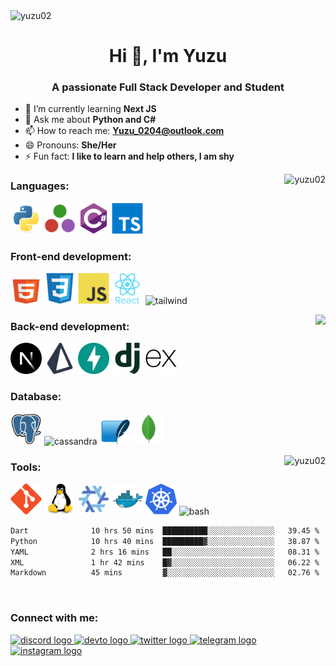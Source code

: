 <div align="left">
   <img src="https://komarev.com/ghpvc/?username=yuzu02&label=Profile%20views&color=blueviolet&style=flat" alt="yuzu02" />
</div>

<h1 align="center">Hi 👋, I'm Yuzu</h1>
<h3 align="center">A passionate Full Stack Developer and Student</h3>

<!-- 
<p align="left"> 
<a href="https://github.com/ryo-ma/github-profile-trophy">
<img src="https://github-profile-trophy.vercel.app/?username=Yuzu02&theme=radical&no-frame=false&no-bg=true&margin-w=4" alt="yuzu02" />
</a> 
</p>
-->


- 🌱 I’m currently learning **Next JS**
- 💬 Ask me about **Python and C#**
- 📫 How to reach me: **Yuzu_0204@outlook.com**
- 😄 Pronouns: **She/Her**
- ⚡ Fun fact: **I like to learn and help others, I am shy**  

<p><img align="right" src="https://github-readme-stats.vercel.app/api/top-langs/?username=Yuzu02&theme=radical&hide_border=true&include_all_commits=true&count_private=false&layout=compact" alt="yuzu02" /> </p>

<h3 align="left">Languages:</h3>
<p align="left">
  <img src="https://raw.githubusercontent.com/devicons/devicon/master/icons/python/python-original.svg" alt="python" title="Python" width="50" height="50"/>
  <img src="https://raw.githubusercontent.com/devicons/devicon/master/icons/julia/julia-original.svg" alt="julia" title="Julia" width="50" height="50"/>
  <img src="https://raw.githubusercontent.com/devicons/devicon/master/icons/csharp/csharp-original.svg" alt="csharp" title="C#" width="50" height="50"/>
  <img src="https://raw.githubusercontent.com/devicons/devicon/master/icons/typescript/typescript-original.svg" alt="typescript" title="C#" width="50" height="50"/>
</p>



<h3 align="left">Front-end development:</h3>
<p align="left">
  <img src="https://raw.githubusercontent.com/devicons/devicon/master/icons/html5/html5-original.svg" alt="html5" title="HTML5" width="50" height="40"/>
  <img src="https://raw.githubusercontent.com/devicons/devicon/master/icons/css3/css3-original.svg" alt="css3" title="CSS3" width="50" height="50"/>
  <img src="https://raw.githubusercontent.com/devicons/devicon/master/icons/javascript/javascript-original.svg" alt="javascript" title="JavaScript" width="50" height="50"/>
  <img src="https://raw.githubusercontent.com/devicons/devicon/master/icons/react/react-original-wordmark.svg" alt="react" title="React" width="50" height="50"/>
  <img src="https://www.vectorlogo.zone/logos/tailwindcss/tailwindcss-icon.svg" alt="tailwind" title="TailwindCSS" width="50" height="50"/>
</p>

<img align="right" src="https://github-readme-stats.vercel.app/api?username=Yuzu02&theme=radical&hide_border=true&include_all_commits=true&count_private=false" /></p> 

<h3 align="left">Back-end development:</h3>
<p align="left">
  <img src="https://raw.githubusercontent.com/devicons/devicon/master/icons/nextjs/nextjs-original.svg" alt="NextJS" title="Next JS" width="50" height="50"/>
  <img src="https://raw.githubusercontent.com/devicons/devicon/master/icons/prisma/prisma-original.svg" alt="Prisma" title="Prisma" width="50" height="50"/>
  <img src="https://raw.githubusercontent.com/devicons/devicon/master/icons/fastapi/fastapi-original.svg" alt="fastapi" title="FastAPI" width="50" height="50"/>
  <img src="https://raw.githubusercontent.com/devicons/devicon/master/icons/django/django-plain.svg" alt="django" title="Django" width="50" height="50"/>
  <img src="https://raw.githubusercontent.com/devicons/devicon/master/icons/express/express-original.svg" alt="express" title="ExpressJS" width="50" height="50"/>
</p>


<h3 align="left">Database:</h3>
<p align="left">
  <img src="https://raw.githubusercontent.com/devicons/devicon/master/icons/postgresql/postgresql-original.svg" alt="postgresql" title="PostgreSQL" width="50" height="50"/>
  <img src="https://www.vectorlogo.zone/logos/apache_cassandra/apache_cassandra-icon.svg" alt="cassandra" title="CassandraDB" width="50" height="50"/> 
  <img src="https://raw.githubusercontent.com/devicons/devicon/master/icons/sqlite/sqlite-original.svg" alt="sqlite" title="SQLite" width="50" height="40"/>
  <img src="https://raw.githubusercontent.com/devicons/devicon/master/icons/mongodb/mongodb-original.svg" alt="mongodb" title="MongoDB" width="50" height="50"/>
</p>
 

<p><img align="right" src="https://github-readme-streak-stats.herokuapp.com/?user=Yuzu02&theme=radical&hide_border=true" alt="yuzu02" /></p>

<h3 align="left">Tools:</h3> 
<p align="left">
  <img src="https://raw.githubusercontent.com/devicons/devicon/master/icons/git/git-original.svg" alt="git" title="Git" width="50" height="50"/>
  <img src="https://raw.githubusercontent.com/devicons/devicon/master/icons/linux/linux-original.svg" alt="linux" title="Linux" width="50" height="50"/>
  <img src="https://raw.githubusercontent.com/devicons/devicon/master/icons/nixos/nixos-original.svg" alt="NixOS" title="NixOS" width="50" height="50"/>
  <img src="https://raw.githubusercontent.com/devicons/devicon/master/icons/docker/docker-original.svg" alt="docker" title="Docker" width="50" height="50"/>
  <img src="https://raw.githubusercontent.com/devicons/devicon/master/icons/kubernetes/kubernetes-plain.svg" alt="kubernetes" title="Kubernetes" width="50" height="50"/>
  <img src="https://www.vectorlogo.zone/logos/gnu_bash/gnu_bash-icon.svg" alt="bash" title="Bash Scripting" width="50" height="50"/> </a>
</p>

<!--START_SECTION:waka-->

```txt
Dart              10 hrs 50 mins  ██████████░░░░░░░░░░░░░░░   39.45 %
Python            10 hrs 40 mins  █████████▓░░░░░░░░░░░░░░░   38.87 %
YAML              2 hrs 16 mins   ██░░░░░░░░░░░░░░░░░░░░░░░   08.31 %
XML               1 hr 42 mins    █▓░░░░░░░░░░░░░░░░░░░░░░░   06.22 %
Markdown          45 mins         ▓░░░░░░░░░░░░░░░░░░░░░░░░   02.76 %
```

<!--END_SECTION:waka-->

<br clear="both">

<div align="left">
  <h3 align="left">Connect with me:</h3>
  <a href="discordapp.com/users/483845680469901317" target="_blank">
    <img src="https://img.shields.io/static/v1?message=Discord&logo=discord&label=&color=7289DA&logoColor=white&labelColor=&style=for-the-badge" height="30" alt="discord logo"  />
  </a>
  <a href="https://dev.to/yuzu02" target="_blank">
    <img src="https://img.shields.io/static/v1?message=dev.to&logo=dev.to&label=&color=0A0A0A&logoColor=white&labelColor=&style=for-the-badge" height="30" alt="devto logo"  />
  </a>
  <a href="https://twitter.com/Yuzucchi0204" target="_blank">
    <img src="https://img.shields.io/static/v1?message=Twitter&logo=twitter&label=&color=1DA1F2&logoColor=white&labelColor=&style=for-the-badge" height="30" alt="twitter logo"  />
  </a>
  <a href="https://t.me/Yuzu02" target="_blank">
    <img src="https://img.shields.io/static/v1?message=Telegram&logo=telegram&label=&color=2CA5E0&logoColor=white&labelColor=&style=for-the-badge" height="30" alt="telegram logo"  />
  </a>
  <a href="https://www.instagram.com/yuzuchi_02/" target="_blank">
    <img src="https://img.shields.io/static/v1?message=Instagram&logo=instagram&label=&color=E4405F&logoColor=white&labelColor=&style=for-the-badge" height="30" alt="instagram logo"  />
  </a>
</div>
